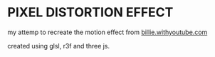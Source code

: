 # PIXEL DISTORTION EFFECT

my attemp to recreate the motion effect from [billie.withyoutube.com](https://billie.withyoutube.com/)

created using glsl, r3f and three js.

